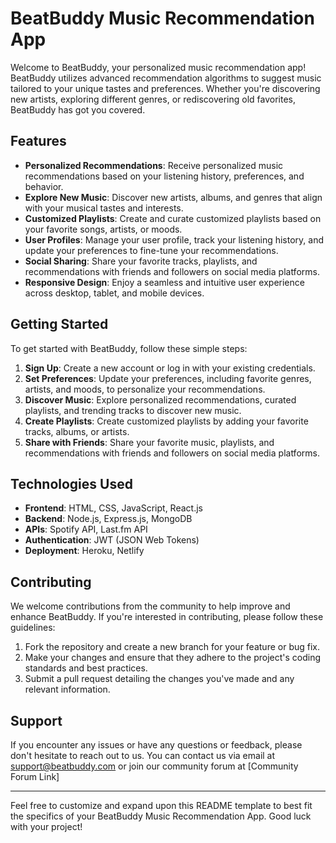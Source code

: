 # BeatBuddy Music Recommendation App

Welcome to BeatBuddy, your personalized music recommendation app! BeatBuddy utilizes advanced recommendation algorithms to suggest music tailored to your unique tastes and preferences. Whether you're discovering new artists, exploring different genres, or rediscovering old favorites, BeatBuddy has got you covered.

## Features

- **Personalized Recommendations**: Receive personalized music recommendations based on your listening history, preferences, and behavior.
- **Explore New Music**: Discover new artists, albums, and genres that align with your musical tastes and interests.
- **Customized Playlists**: Create and curate customized playlists based on your favorite songs, artists, or moods.
- **User Profiles**: Manage your user profile, track your listening history, and update your preferences to fine-tune your recommendations.
- **Social Sharing**: Share your favorite tracks, playlists, and recommendations with friends and followers on social media platforms.
- **Responsive Design**: Enjoy a seamless and intuitive user experience across desktop, tablet, and mobile devices.

## Getting Started

To get started with BeatBuddy, follow these simple steps:

1. **Sign Up**: Create a new account or log in with your existing credentials.
2. **Set Preferences**: Update your preferences, including favorite genres, artists, and moods, to personalize your recommendations.
3. **Discover Music**: Explore personalized recommendations, curated playlists, and trending tracks to discover new music.
4. **Create Playlists**: Create customized playlists by adding your favorite tracks, albums, or artists.
5. **Share with Friends**: Share your favorite music, playlists, and recommendations with friends and followers on social media platforms.

## Technologies Used

- **Frontend**: HTML, CSS, JavaScript, React.js
- **Backend**: Node.js, Express.js, MongoDB
- **APIs**: Spotify API, Last.fm API
- **Authentication**: JWT (JSON Web Tokens)
- **Deployment**: Heroku, Netlify

## Contributing

We welcome contributions from the community to help improve and enhance BeatBuddy. If you're interested in contributing, please follow these guidelines:

1. Fork the repository and create a new branch for your feature or bug fix.
2. Make your changes and ensure that they adhere to the project's coding standards and best practices.
3. Submit a pull request detailing the changes you've made and any relevant information.

## Support

If you encounter any issues or have any questions or feedback, please don't hesitate to reach out to us. You can contact us via email at support@beatbuddy.com or join our community forum at [Community Forum Link]

---

Feel free to customize and expand upon this README template to best fit the specifics of your BeatBuddy Music Recommendation App. Good luck with your project!
